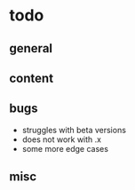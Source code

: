 # todo

## general

## content

## bugs

- struggles with beta versions
- does not work with .x
- some more edge cases

## misc
